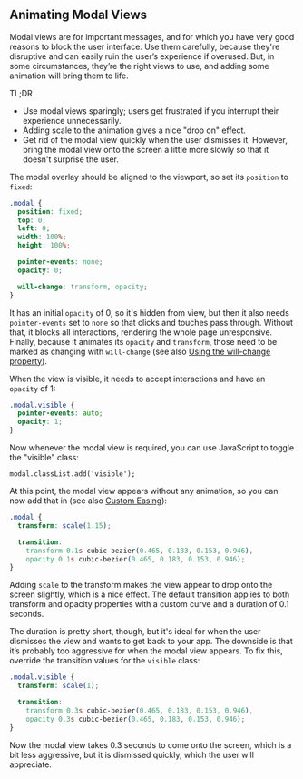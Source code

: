 ## Animating Modal Views

Modal views are for important messages, and for which you have very good reasons to block the user interface. Use them carefully, because they're disruptive and can easily ruin the user’s experience if overused. But, in some circumstances, they’re the right views to use, and adding some animation will bring them to life.

TL;DR

- Use modal views sparingly; users get frustrated if you interrupt their experience unnecessarily.
- Adding scale to the animation gives a nice "drop on" effect.
- Get rid of the modal view quickly when the user dismisses it. However, bring the modal view onto the screen a little more slowly so that it doesn't surprise the user.

The modal overlay should be aligned to the viewport, so set its `position` to `fixed`:

```css
.modal {
  position: fixed;
  top: 0;
  left: 0;
  width: 100%;
  height: 100%;

  pointer-events: none;
  opacity: 0;

  will-change: transform, opacity;
}
```

It has an initial `opacity` of 0, so it's hidden from view, but then it also needs `pointer-events` set to `none` so that clicks and touches pass through. Without that, it blocks all interactions, rendering the whole page unresponsive. Finally, because it animates its `opacity` and `transform`, those need to be marked as changing with `will-change` (see also [Using the will-change property](https://developers.google.com/web/fundamentals/design-and-ux/animations/animations-and-performance#using-the-will-change-property)).

When the view is visible, it needs to accept interactions and have an `opacity` of 1:

```css
.modal.visible {
  pointer-events: auto;
  opacity: 1;
}
```

Now whenever the modal view is required, you can use JavaScript to toggle the "visible" class:

```
modal.classList.add('visible');
```

At this point, the modal view appears without any animation, so you can now add that in (see also [Custom Easing](https://developers.google.com/web/fundamentals/design-and-ux/animations/custom-easing)):

```css
.modal {
  transform: scale(1.15);

  transition:
    transform 0.1s cubic-bezier(0.465, 0.183, 0.153, 0.946),
    opacity 0.1s cubic-bezier(0.465, 0.183, 0.153, 0.946);
}
```

Adding `scale` to the transform makes the view appear to drop onto the screen slightly, which is a nice effect. The default transition applies to both transform and opacity properties with a custom curve and a duration of 0.1 seconds.

The duration is pretty short, though, but it's ideal for when the user dismisses the view and wants to get back to your app. The downside is that it’s probably too aggressive for when the modal view appears. To fix this, override the transition values for the `visible` class:

```css
.modal.visible {
  transform: scale(1);

  transition:
    transform 0.3s cubic-bezier(0.465, 0.183, 0.153, 0.946),
    opacity 0.3s cubic-bezier(0.465, 0.183, 0.153, 0.946);
}
```

Now the modal view takes 0.3 seconds to come onto the screen, which is a bit less aggressive, but it is dismissed quickly, which the user will appreciate.